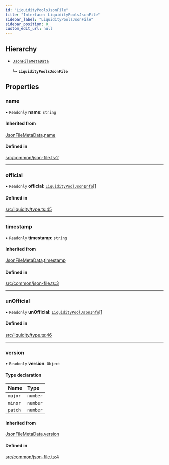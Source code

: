 ```yaml
---
id: "LiquidityPoolsJsonFile"
title: "Interface: LiquidityPoolsJsonFile"
sidebar_label: "LiquidityPoolsJsonFile"
sidebar_position: 0
custom_edit_url: null
---
```


## Hierarchy

- [`JsonFileMetaData`](JsonFileMetaData.md)

  ↳ **`LiquidityPoolsJsonFile`**

## Properties

### name

• `Readonly` **name**: `string`

#### Inherited from

[JsonFileMetaData](JsonFileMetaData.md).[name](JsonFileMetaData.md#name)

#### Defined in

[src/common/json-file.ts:2](https://github.com/alpha-defi/raydium-sdk/blob/108ded9/src/common/json-file.ts#L2)

___

### official

• `Readonly` **official**: [`LiquidityPoolJsonInfo`](LiquidityPoolJsonInfo.md)[]

#### Defined in

[src/liquidity/type.ts:45](https://github.com/alpha-defi/raydium-sdk/blob/108ded9/src/liquidity/type.ts#L45)

___

### timestamp

• `Readonly` **timestamp**: `string`

#### Inherited from

[JsonFileMetaData](JsonFileMetaData.md).[timestamp](JsonFileMetaData.md#timestamp)

#### Defined in

[src/common/json-file.ts:3](https://github.com/alpha-defi/raydium-sdk/blob/108ded9/src/common/json-file.ts#L3)

___

### unOfficial

• `Readonly` **unOfficial**: [`LiquidityPoolJsonInfo`](LiquidityPoolJsonInfo.md)[]

#### Defined in

[src/liquidity/type.ts:46](https://github.com/alpha-defi/raydium-sdk/blob/108ded9/src/liquidity/type.ts#L46)

___

### version

• `Readonly` **version**: `Object`

#### Type declaration

| Name | Type |
| :------ | :------ |
| `major` | `number` |
| `minor` | `number` |
| `patch` | `number` |

#### Inherited from

[JsonFileMetaData](JsonFileMetaData.md).[version](JsonFileMetaData.md#version)

#### Defined in

[src/common/json-file.ts:4](https://github.com/alpha-defi/raydium-sdk/blob/108ded9/src/common/json-file.ts#L4)
